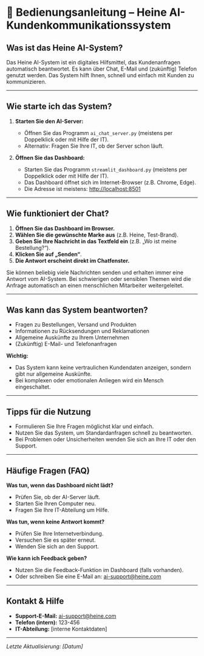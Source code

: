# 📖 Bedienungsanleitung – Heine AI-Kundenkommunikationssystem

## Was ist das Heine AI-System?

Das Heine AI-System ist ein digitales Hilfsmittel, das Kundenanfragen automatisch beantwortet. Es kann über Chat, E-Mail und (zukünftig) Telefon genutzt werden. Das System hilft Ihnen, schnell und einfach mit Kunden zu kommunizieren.

---

## Wie starte ich das System?

1. **Starten Sie den AI-Server:**
   - Öffnen Sie das Programm `ai_chat_server.py` (meistens per Doppelklick oder mit Hilfe der IT).
   - Alternativ: Fragen Sie Ihre IT, ob der Server schon läuft.

2. **Öffnen Sie das Dashboard:**
   - Starten Sie das Programm `streamlit_dashboard.py` (meistens per Doppelklick oder mit Hilfe der IT).
   - Das Dashboard öffnet sich im Internet-Browser (z.B. Chrome, Edge).
   - Die Adresse ist meistens: [http://localhost:8501](http://localhost:8501)

---

## Wie funktioniert der Chat?

1. **Öffnen Sie das Dashboard im Browser.**
2. **Wählen Sie die gewünschte Marke aus** (z.B. Heine, Test-Brand).
3. **Geben Sie Ihre Nachricht in das Textfeld ein** (z.B. „Wo ist meine Bestellung?“).
4. **Klicken Sie auf „Senden“**.
5. **Die Antwort erscheint direkt im Chatfenster.**

Sie können beliebig viele Nachrichten senden und erhalten immer eine Antwort vom AI-System. Bei schwierigen oder sensiblen Themen wird die Anfrage automatisch an einen menschlichen Mitarbeiter weitergeleitet.

---

## Was kann das System beantworten?

- Fragen zu Bestellungen, Versand und Produkten
- Informationen zu Rücksendungen und Reklamationen
- Allgemeine Auskünfte zu Ihrem Unternehmen
- (Zukünftig) E-Mail- und Telefonanfragen

**Wichtig:**
- Das System kann keine vertraulichen Kundendaten anzeigen, sondern gibt nur allgemeine Auskünfte.
- Bei komplexen oder emotionalen Anliegen wird ein Mensch eingeschaltet.

---

## Tipps für die Nutzung

- Formulieren Sie Ihre Fragen möglichst klar und einfach.
- Nutzen Sie das System, um Standardanfragen schnell zu beantworten.
- Bei Problemen oder Unsicherheiten wenden Sie sich an Ihre IT oder den Support.

---

## Häufige Fragen (FAQ)

**Was tun, wenn das Dashboard nicht lädt?**
- Prüfen Sie, ob der AI-Server läuft.
- Starten Sie Ihren Computer neu.
- Fragen Sie Ihre IT-Abteilung um Hilfe.

**Was tun, wenn keine Antwort kommt?**
- Prüfen Sie Ihre Internetverbindung.
- Versuchen Sie es später erneut.
- Wenden Sie sich an den Support.

**Wie kann ich Feedback geben?**
- Nutzen Sie die Feedback-Funktion im Dashboard (falls vorhanden).
- Oder schreiben Sie eine E-Mail an: ai-support@heine.com

---

## Kontakt & Hilfe

- **Support-E-Mail:** ai-support@heine.com
- **Telefon (intern):** 123-456
- **IT-Abteilung:** [interne Kontaktdaten]

---

*Letzte Aktualisierung: [Datum]* 